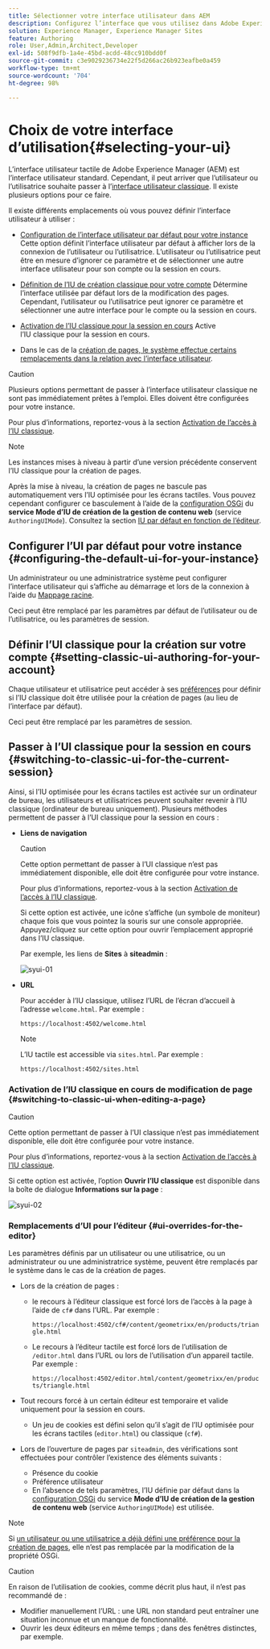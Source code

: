 ```yaml
---
title: Sélectionner votre interface utilisateur dans AEM
description: Configurez l’interface que vous utilisez dans Adobe Experience Manager 6.5.
solution: Experience Manager, Experience Manager Sites
feature: Authoring
role: User,Admin,Architect,Developer
exl-id: 508f9dfb-1a4e-45bd-acdd-48cc910bdd0f
source-git-commit: c3e9029236734e22f5d266ac26b923eafbe0a459
workflow-type: tm+mt
source-wordcount: '704'
ht-degree: 98%

---
```


# Choix de votre interface d’utilisation{#selecting-your-ui}

L’interface utilisateur tactile de Adobe Experience Manager (AEM) est l’interface utilisateur standard. Cependant, il peut arriver que l’utilisateur ou l’utilisatrice souhaite passer à l’[interface utilisateur classique](/help/sites-classic-ui-authoring/classicui.md). Il existe plusieurs options pour ce faire.

Il existe différents emplacements où vous pouvez définir l’interface utilisateur à utiliser :

* [Configuration de l’interface utilisateur par défaut pour votre instance](#configuring-the-default-ui-for-your-instance)
Cette option définit l’interface utilisateur par défaut à afficher lors de la connexion de l’utilisateur ou l’utilisatrice. L’utilisateur ou l’utilisatrice peut être en mesure d’ignorer ce paramètre et de sélectionner une autre interface utilisateur pour son compte ou la session en cours.

* [Définition de l’IU de création classique pour votre compte](/help/sites-authoring/select-ui.md#setting-classic-ui-authoring-for-your-account) 
Détermine l’interface utilisée par défaut lors de la modification des pages. Cependant, l’utilisateur ou l’utilisatrice peut ignorer ce paramètre et sélectionner une autre interface pour le compte ou la session en cours.

* [Activation de l’IU classique pour la session en cours](#switching-to-classic-ui-for-the-current-session)
Active l’IU classique pour la session en cours.

* Dans le cas de la [création de pages, le système effectue certains remplacements dans la relation avec l’interface utilisateur](#ui-overrides-for-the-editor).

>[!CAUTION]
>
>Plusieurs options permettant de passer à l’interface utilisateur classique ne sont pas immédiatement prêtes à l’emploi. Elles doivent être configurées pour votre instance.
>
>Pour plus d’informations, reportez-vous à la section [Activation de l’accès à l’IU classique](/help/sites-administering/enable-classic-ui.md).

>[!NOTE]
>
>Les instances mises à niveau à partir d’une version précédente conservent l’IU classique pour la création de pages.
>
>Après la mise à niveau, la création de pages ne bascule pas automatiquement vers l’IU optimisée pour les écrans tactiles. Vous pouvez cependant configurer ce basculement à l’aide de la [configuration OSGi](/help/sites-deploying/configuring-osgi.md) du **service Mode d’IU de création de la gestion de contenu web** (service `AuthoringUIMode`). Consultez la section [IU par défaut en fonction de l’éditeur](#ui-overrides-for-the-editor).

## Configurer l’UI par défaut pour votre instance {#configuring-the-default-ui-for-your-instance}

Un administrateur ou une administratrice système peut configurer l’interface utilisateur qui s’affiche au démarrage et lors de la connexion à l’aide du [Mappage racine](/help/sites-deploying/osgi-configuration-settings.md#daycqrootmapping).

Ceci peut être remplacé par les paramètres par défaut de l’utilisateur ou de l’utilisatrice, ou les paramètres de session.

## Définir l’UI classique pour la création sur votre compte {#setting-classic-ui-authoring-for-your-account}

Chaque utilisateur et utilisatrice peut accéder à ses [préférences](/help/sites-authoring/user-properties.md#userpreferences) pour définir si l’IU classique doit être utilisée pour la création de pages (au lieu de l’interface par défaut).

Ceci peut être remplacé par les paramètres de session.

## Passer à l’UI classique pour la session en cours {#switching-to-classic-ui-for-the-current-session}

Ainsi, si l’IU optimisée pour les écrans tactiles est activée sur un ordinateur de bureau, les utilisateurs et utilisatrices peuvent souhaiter revenir à l’IU classique (ordinateur de bureau uniquement). Plusieurs méthodes permettent de passer à l’UI classique pour la session en cours :

* **Liens de navigation**

  >[!CAUTION]
  >
  >Cette option permettant de passer à l’UI classique n’est pas immédiatement disponible, elle doit être configurée pour votre instance.
  >
  >
  >Pour plus d’informations, reportez-vous à la section [Activation de l’accès à l’IU classique](/help/sites-administering/enable-classic-ui.md).

  Si cette option est activée, une icône s’affiche (un symbole de moniteur) chaque fois que vous pointez la souris sur une console appropriée. Appuyez/cliquez sur cette option pour ouvrir l’emplacement approprié dans l’IU classique.

  Par exemple, les liens de **Sites** à **siteadmin** :

  ![syui-01](assets/syui-01.png)

* **URL**

  Pour accéder à l’IU classique, utilisez l’URL de l’écran d’accueil à l’adresse `welcome.html`. Par exemple :

  `https://localhost:4502/welcome.html`

  >[!NOTE]
  >
  >L’IU tactile est accessible via `sites.html`. Par exemple :
  >
  >
  >`https://localhost:4502/sites.html`

### Activation de l’IU classique en cours de modification de page {#switching-to-classic-ui-when-editing-a-page}

>[!CAUTION]
>
>Cette option permettant de passer à l’UI classique n’est pas immédiatement disponible, elle doit être configurée pour votre instance.
>
>Pour plus d’informations, reportez-vous à la section [Activation de l’accès à l’IU classique](/help/sites-administering/enable-classic-ui.md).

Si cette option est activée, l’option **Ouvrir l’IU classique** est disponible dans la boîte de dialogue **Informations sur la page** :

![syui-02](assets/syui-02.png)

### Remplacements d’UI pour l’éditeur {#ui-overrides-for-the-editor}

Les paramètres définis par un utilisateur ou une utilisatrice, ou un administrateur ou une administratrice système, peuvent être remplacés par le système dans le cas de la création de pages.

* Lors de la création de pages :

   * le recours à l’éditeur classique est forcé lors de l’accès à la page à l’aide de `cf#` dans l’URL. Par exemple :

     `https://localhost:4502/cf#/content/geometrixx/en/products/triangle.html`

   * Le recours à l’éditeur tactile est forcé lors de l’utilisation de `/editor.html` dans l’URL ou lors de l’utilisation d’un appareil tactile. Par exemple :

     `https://localhost:4502/editor.html/content/geometrixx/en/products/triangle.html`

* Tout recours forcé à un certain éditeur est temporaire et valide uniquement pour la session en cours.

   * Un jeu de cookies est défini selon qu’il s’agit de l’IU optimisée pour les écrans tactiles (`editor.html`) ou classique (`cf#`).

* Lors de l’ouverture de pages par `siteadmin`, des vérifications sont effectuées pour contrôler l’existence des éléments suivants :

   * Présence du cookie
   * Préférence utilisateur
   * En l’absence de tels paramètres, l’IU définie par défaut dans la [configuration OSGi](/help/sites-deploying/configuring-osgi.md) du service **Mode d’IU de création de la gestion de contenu web** (service `AuthoringUIMode`) est utilisée.

>[!NOTE]
>
>Si [un utilisateur ou une utilisatrice a déjà défini une préférence pour la création de pages](#settingthedefaultauthoringuiforyouraccount), elle n’est pas remplacée par la modification de la propriété OSGi.

>[!CAUTION]
>
>En raison de l’utilisation de cookies, comme décrit plus haut, il n’est pas recommandé de :
>
>* Modifier manuellement l’URL : une URL non standard peut entraîner une situation inconnue et un manque de fonctionnalité.
>* Ouvrir les deux éditeurs en même temps ; dans des fenêtres distinctes, par exemple.
